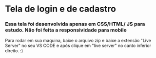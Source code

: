 ﻿# Tela de login e de cadastro
<h3>Essa tela foi desenvolvida apenas em CSS/HTML/ JS para estudo. Não foi feita a responsividade para mobile</h3>

<p>Para rodar em sua maquina, baixe o arquivo zip e baixe a extensão "Live Server" no seu VS CODE e após clique em "live server" no canto inferior direito. :) </p>
